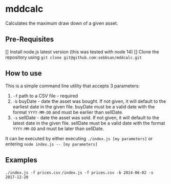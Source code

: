 # mddcalc

Calculates the maximum draw down of a given asset.

## Pre-Requisites

[] Install node.js latest version (this was tested with node 14)
[] Clone the repository using `git clone git@github.com:sebbsan/mddcalc.git`

## How to use

This is a simple command line utility that accepts 3 parameters:

1. `-f` path to a CSV file - required
1. `-b` buyDate - date the asset was bought. If not given, it will default to the earliest date in the given file. buyDate must be a valid date with the format `YYYY-MM-DD` and must be earlier than sellDate.
1. `-s` sellDate - date the asset was sold. If not given, it will default to the latest date in the given file. sellDate must be a valid date with the format `YYYY-MM-DD` and must be later than sellDate.

It can be executed by either executing `./index.js [my parameters]` or entering `node index.js -- [my parameters]`

## Examples

`./index.js -f prices.csv`
`/index.js -f prices.csv -b 2014-06-02 -s 2017-12-20`
